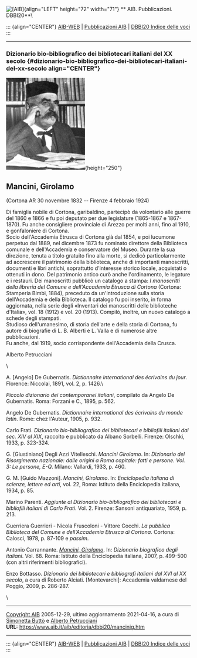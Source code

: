 ![\[AIB\]](/aib/wi/aibv72.gif){align="LEFT" height="72" width="71"}
** AIB. Pubblicazioni. DBBI20**\

::: {align="CENTER"}
[AIB-WEB](/) \| [Pubblicazioni AIB](/pubblicazioni/) \| [DBBI20 Indice
delle voci](dbbi20.htm)
:::

------------------------------------------------------------------------

### Dizionario bio-bibliografico dei bibliotecari italiani del XX secolo {#dizionario-bio-bibliografico-dei-bibliotecari-italiani-del-xx-secolo align="CENTER"}

![\[Ritratto\]](mancinig.gif){height="250"}

## Mancini, Girolamo

(Cortona AR 30 novembre 1832 -- Firenze 4 febbraio 1924)

Di famiglia nobile di Cortona, garibaldino, partecipò da volontario alle
guerre del 1860 e 1866 e fu poi deputato per due legislature (1865-1867
e 1867-1870). Fu anche consigliere provinciale di Arezzo per molti anni,
fino al 1910, e gonfaloniere di Cortona.\
Socio dell\'Accademia Etrusca di Cortona già dal 1854, e poi lucumone
perpetuo dal 1889, nel dicembre 1873 fu nominato direttore della
Biblioteca comunale e dell\'Accademia e conservatore del Museo. Durante
la sua direzione, tenuta a titolo gratuito fino alla morte, si dedicò
particolarmente ad accrescere il patrimonio della biblioteca, anche di
importanti manoscritti, documenti e libri antichi, soprattutto
d\'interesse storico locale, acquistati o ottenuti in dono. Del
patrimonio antico curò anche l\'ordinamento, le legature e i restauri.
Dei manoscritti pubblicò un catalogo a stampa: *I manoscritti della
libreria del Comune e dell\'Accademia Etrusca di Cortona* (Cortona:
Stamperia Bimbi, 1884), preceduto da un\'introduzione sulla storia
dell\'Accademia e della Biblioteca. Il catalogo fu poi inserito, in
forma aggiornata, nella serie degli «Inventari dei manoscritti delle
biblioteche d\'Italia», vol. 18 (1912) e vol. 20 (1913). Compilò,
inoltre, un nuovo catalogo a schede degli stampati.\
Studioso dell\'umanesimo, di storia dell\'arte e della storia di
Cortona, fu autore di biografie di L. B. Alberti e L. Valla e di
numerose altre pubblicazioni.\
Fu anche, dal 1919, socio corrispondente dell\'Accademia della Crusca.

Alberto Petrucciani

\

A. \[Angelo\] De Gubernatis. *Dictionnaire international des écrivains
du jour*. Florence: Niccolai, 1891, vol. 2, p. 1426.\

*Piccolo dizionario dei contemporanei italiani*, compilato da Angelo De
Gubernatis. Roma: Forzani e C., 1895, p. 562.

Angelo De Gubernatis. *Dictionnaire international des écrivains du monde
latin*. Rome: chez l\'Auteur, 1905, p. 932.

Carlo Frati. *Dizionario bio-bibliografico dei bibliotecari e bibliofili
italiani dal sec. XIV al XIX*, raccolto e pubblicato da Albano Sorbelli.
Firenze: Olschki, 1933, p. 323-324.

G. \[Giustiniano\] Degli Azzi Vitelleschi. *Mancini Girolamo*. In:
*Dizionario del Risorgimento nazionale: dalle origini a Roma capitale:
fatti e persone. Vol. 3: Le persone, E-Q*. Milano: Vallardi, 1933, p.
460.

G. M. \[Guido Mazzoni\]. *Mancini, Girolamo*. In: *Enciclopedia italiana
di scienze, lettere ed arti*, vol. 22, Roma: Istituto della Enciclopedia
italiana, 1934, p. 85.

Marino Parenti. *Aggiunte al Dizionario bio-bibliografico dei
bibliotecari e bibliofili italiani di Carlo Frati*. Vol. 2. Firenze:
Sansoni antiquariato, 1959, p. 213.

Guerriera Guerrieri - Nicola Fruscoloni - Vittore Cocchi. *La pubblica
Biblioteca del Comune e dell\'Accademia Etrusca di Cortona*. Cortona:
Calosci, 1978, p. 87-109 e *passim*.

Antonio Carrannante. *[Mancini,
Girolamo](http://www.treccani.it/enciclopedia/girolamo-mancini_(Dizionario_Biografico)/)*.
In: *Dizionario biografico degli italiani*. Vol. 68. Roma: Istituto
della Enciclopedia italiana, 2007, p. 499-500 (con altri riferimenti
bibliografici).

Enzo Bottasso. *Dizionario dei bibliotecari e bibliografi italiani dal
XVI al XX secolo*, a cura di Roberto Alciati. \[Montevarchi\]: Accademia
valdarnese del Poggio, 2009, p. 286-287.

\

------------------------------------------------------------------------

[Copyright AIB](/su-questo-sito/dichiarazione-di-copyright-aib-web/)
2005-12-29, ultimo aggiornamento 2021-04-16, a cura di [Simonetta
Buttò](/aib/redazione3.htm) e [Alberto
Petrucciani](/su-questo-sito/redazione-aib-web/)\
**URL:** https://www.aib.it/aib/editoria/dbbi20/mancinig.htm

------------------------------------------------------------------------

::: {align="CENTER"}
[AIB-WEB](/) \| [Pubblicazioni AIB](/pubblicazioni/) \| [DBBI20 Indice
delle voci](dbbi20.htm)
:::
